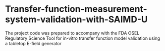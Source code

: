 # Transfer-function-measurement-system-validation-with-SAIMD-U
The project code was prepared to accompany with the FDA OSEL Regulatory Science Tool for in-vitro transfer function model validation using a tabletop E-field generator
